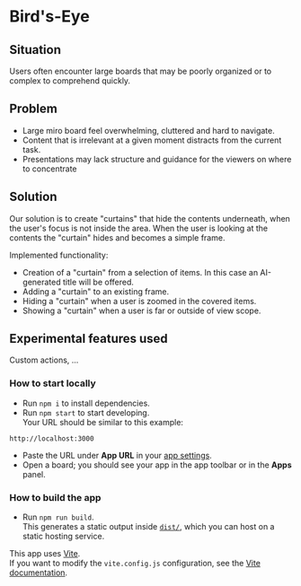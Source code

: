 # Bird's-Eye

## Situation

Users often encounter large boards that may be poorly organized or to complex to comprehend quickly. 

## Problem

- Large miro board feel overwhelming, cluttered and hard to navigate.
- Content that is irrelevant at a given moment distracts from the current task.
- Presentations may lack structure and guidance for the viewers on where to concentrate

## Solution

Our solution is to create "curtains" that hide the contents underneath, when the user's focus is not inside the area.
When the user is looking at the contents the "curtain" hides and becomes a simple frame.

Implemented functionality:
- Creation of a "curtain" from a selection of items. In this case an AI-generated title will be offered.
- Adding a "curtain" to an existing frame.
- Hiding a "curtain" when a user is zoomed in the covered items.
- Showing a "curtain" when a user is far or outside of view scope.

## Experimental features used

Custom actions, ...

### How to start locally

- Run `npm i` to install dependencies.
- Run `npm start` to start developing. \
  Your URL should be similar to this example:
 ```
 http://localhost:3000
 ```
- Paste the URL under **App URL** in your
  [app settings](https://developers.miro.com/docs/build-your-first-hello-world-app#step-3-configure-your-app-in-miro).
- Open a board; you should see your app in the app toolbar or in the **Apps**
  panel.

### How to build the app

- Run `npm run build`. \
  This generates a static output inside [`dist/`](./dist), which you can host on a static hosting
  service.

This app uses [Vite](https://vitejs.dev/). \
If you want to modify the `vite.config.js` configuration, see the [Vite documentation](https://vitejs.dev/guide/).
